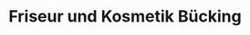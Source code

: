 ---
title: "Friseur und Kosmetik Bücking"
url: /osterode-am-harz/friseur-und-kosmetik-buecking/
shop: Friseur
---